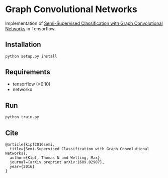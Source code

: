# Graph Convolutional Networks

Implementation of [Semi-Supervised Classification with Graph Convolutional Networks](http://arxiv.org/abs/1609.02907) in Tensorflow.

## Installation

```bash
python setup.py install
```

## Requirements
* tensorflow (>0.10)
* networkx

## Run

```bash
python train.py
```

## Cite

```
@article{kipf2016semi,
  title={Semi-Supervised Classification with Graph Convolutional Networks},
  author={Kipf, Thomas N and Welling, Max},
  journal={arXiv preprint arXiv:1609.02907},
  year={2016}
}
```